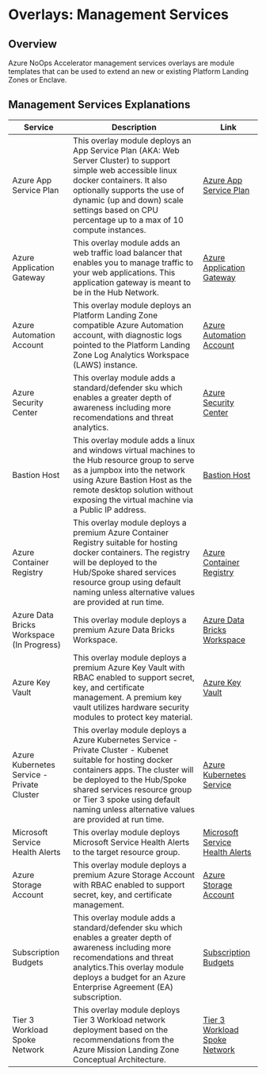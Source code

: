 # Overlays: Management Services

## Overview

Azure NoOps Accelerator management services overlays are module templates that can be used to extend an new or existing Platform Landing Zones or Enclave.

## Management Services Explanations

Service | Description |  Link|
------- | ----------- | -----|
Azure App Service Plan | This overlay module deploys an App Service Plan (AKA: Web Server Cluster) to support simple web accessible linux docker containers.  It also optionally supports the use of dynamic (up and down) scale settings based on CPU percentage up to a max of 10 compute instances. | [Azure App Service Plan](../management-services/app-service-plan/deploy.bicep)
Azure Application Gateway | This overlay module adds an web traffic load balancer that enables you to manage traffic to your web applications. This application gateway is meant to be in the Hub Network. | [Azure Application Gateway](../management-services/applicationGateway/deploy.bicep)
Azure Automation Account | This overlay module deploys an Platform Landing Zone compatible Azure Automation account, with diagnostic logs pointed to the Platform Landing Zone Log Analytics Workspace (LAWS) instance. | [Azure Automation Account](../management-services/automation/deploy.bicep)
Azure Security Center | This overlay module adds a standard/defender sku which enables a greater depth of awareness including more recomendations and threat analytics. | [Azure Security Center](../management-services/azureSecurityCenter/deploy.bicep)
Bastion Host | This overlay module adds a linux and windows virtual machines to the Hub resource group to serve as a jumpbox into the network using Azure Bastion Host as the remote desktop solution without exposing the virtual machine via a Public IP address. | [Bastion Host](../management-services/bastion/deploy.bicep)
Azure Container Registry | This overlay module deploys a premium Azure Container Registry suitable for hosting docker containers. The registry will be deployed to the Hub/Spoke shared services resource group using default naming unless alternative values are provided at run time. | [Azure Container Registry](../management-services/bastion/deploy.bicep)
Azure Data Bricks Workspace (In Progress) | This overlay module deploys a premium Azure Data Bricks Workspace. | [Azure Data Bricks Workspace](../management-services/dataBricksWorkspace/deploy.bicep)
Azure Key Vault | This overlay module deploys a premium Azure Key Vault with RBAC enabled to support secret, key, and certificate management. A premium key vault utilizes hardware security modules to protect key material. | [Azure Key Vault](../management-services/keyvault/deploy.bicep)
Azure Kubernetes Service - Private Cluster | This overlay module deploys a Azure Kubernetes Service - Private Cluster - Kubenet suitable for hosting docker containers apps. The cluster will be deployed to the Hub/Spoke shared services resource group or Tier 3 spoke using default naming unless alternative values are provided at run time. | [Azure Kubernetes Service](../management-services/kubernetesPrivateCluster-Kubnet/deploy.bicep)
Microsoft Service Health Alerts | This overlay module deploys Microsoft Service Health Alerts to the target resource group.| [Microsoft Service Health Alerts](../management-services/service-health/deploy.bicep)
 Azure Storage Account | This overlay module deploys a premium Azure Storage Account with RBAC enabled to support secret, key, and certificate management. | [Azure Storage Account](../management-services/storageAccount/deploy.bicep)
Subscription Budgets | This overlay module adds a standard/defender sku which enables a greater depth of awareness including more recomendations and threat analytics.This overlay module deploys a budget for an Azure Enterprise Agreement (EA) subscription. | [Subscription Budgets](../management-services/subscription-budget/deploy.bicep)
Tier 3 Workload Spoke Network | This overlay module deploys Tier 3 Workload network deployment based on the recommendations from the Azure Mission Landing Zone Conceptual Architecture. | [Tier 3 Workload Spoke Network](../management-services/workloadSpoke/deploy.bicep)

